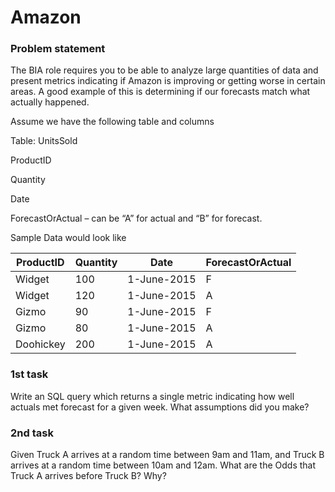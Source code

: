 # Amazon 


### Problem statement
The BIA role requires you to be able to analyze large quantities of data and present metrics indicating if Amazon is improving or getting worse in certain areas.  A good example of this is determining if our forecasts match what actually happened. 

Assume we have the following table and columns 

Table: UnitsSold

   ProductID

   Quantity

   Date

  ForecastOrActual – can be “A” for actual and “B” for forecast. 

Sample Data would look like 


| ProductID | Quantity | Date        | ForecastOrActual |
| --------- | -------- | ----------- | ---------------- |
| Widget    | 100      | 1-June-2015 | F 				|
| Widget    | 120      | 1-June-2015 | A 				|
| Gizmo     | 90       | 1-June-2015 | F 				| 
| Gizmo     | 80       | 1-June-2015 | A				|
| Doohickey | 200      | 1-June-2015 | A 				|

### 1st task

Write an SQL query which returns a single metric indicating how well actuals met forecast for a given week.  What assumptions did you make?

### 2nd task

Given Truck A arrives at a random time between 9am and 11am, and Truck B arrives at a random time between 10am and 12am.  What are the Odds that Truck A arrives before Truck B?  Why?